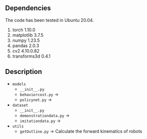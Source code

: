 ## Dependencies
The code has been tested in Ubuntu 20.04.
1. torch	1.10.0	
2. matplotlib	3.7.5
3. numpy	1.23.5
4. pandas	2.0.3
5. cv2	4.10.0.82
6. transforms3d 0.4.1

## Description
- `models`
  - `__init__.py`
  - `behaviorcost.py` ->
  - `policynet.py` ->
- `dataset`
  - `__init__.py`
  - `demonstrationdata.py` ->
  - `imitationdata.py` ->
- `utils`
  - `getOutline.py` -> Calculate the forward kinematics of robots
